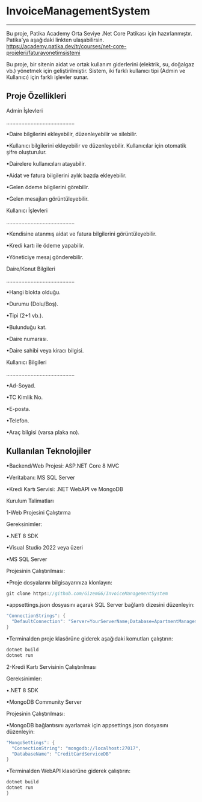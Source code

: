 # InvoiceManagementSystem
-------------------------
Bu proje, Patika Academy Orta Seviye .Net Core Patikası için hazırlanmıştır. Patika'ya aşağıdaki linkten ulaşabilirsin.
https://academy.patika.dev/tr/courses/net-core-projeleri/faturayonetimsistemi

Bu proje, bir sitenin aidat ve ortak kullanım giderlerini (elektrik, su, doğalgaz vb.) yönetmek için geliştirilmiştir. Sistem, iki farklı kullanıcı tipi (Admin ve Kullanıcı) için farklı işlevler sunar.

Proje Özellikleri
-------------------------
Admin İşlevleri

.............................................

•Daire bilgilerini ekleyebilir, düzenleyebilir ve silebilir.

•Kullanıcı bilgilerini ekleyebilir ve düzenleyebilir. Kullanıcılar için otomatik şifre oluşturulur.

•Dairelere kullanıcıları atayabilir.

•Aidat ve fatura bilgilerini aylık bazda ekleyebilir.

•Gelen ödeme bilgilerini görebilir.

•Gelen mesajları görüntüleyebilir.

Kullanıcı İşlevleri

.............................................

•Kendisine atanmış aidat ve fatura bilgilerini görüntüleyebilir.

•Kredi kartı ile ödeme yapabilir.

•Yöneticiye mesaj gönderebilir.

Daire/Konut Bilgileri

.............................................

•Hangi blokta olduğu.

•Durumu (Dolu/Boş).

•Tipi (2+1 vb.).

•Bulunduğu kat.

•Daire numarası.

•Daire sahibi veya kiracı bilgisi.

Kullanıcı Bilgileri

.............................................

•Ad-Soyad.

•TC Kimlik No.

•E-posta.

•Telefon.

•Araç bilgisi (varsa plaka no).

Kullanılan Teknolojiler
-------------------------
•Backend/Web Projesi: ASP.NET Core 8 MVC

•Veritabanı: MS SQL Server

•Kredi Kartı Servisi: .NET WebAPI ve MongoDB

Kurulum Talimatları

1-Web Projesini Çalıştırma

Gereksinimler:

•.NET 8 SDK

•Visual Studio 2022 veya üzeri

•MS SQL Server

Projesinin Çalıştırılması:

•Proje dosyalarını bilgisayarınıza klonlayın:

```csharp
git clone https://github.com/GizemG6/InvoiceManagementSystem
```
•appsettings.json dosyasını açarak SQL Server bağlantı dizesini düzenleyin:

```csharp
"ConnectionStrings": {
  "DefaultConnection": "Server=YourServerName;Database=ApartmentManagementDB;Trusted_Connection=True;"
}
```
•Terminalden proje klasörüne giderek aşağıdaki komutları çalıştırın:

```csharp
dotnet build
dotnet run
```
2-Kredi Kartı Servisinin Çalıştırılması

Gereksinimler:

•.NET 8 SDK

•MongoDB Community Server

Projesinin Çalıştırılması:

•MongoDB bağlantısını ayarlamak için appsettings.json dosyasını düzenleyin:

```csharp
"MongoSettings": {
  "ConnectionString": "mongodb://localhost:27017",
  "DatabaseName": "CreditCardServiceDB"
}
```
•Terminalden WebAPI klasörüne giderek çalıştırın:

```csharp
dotnet build
dotnet run
}
```
